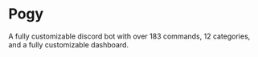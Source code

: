 # Pogy
A fully customizable discord bot with over 183 commands, 12 categories, and a fully customizable dashboard.

